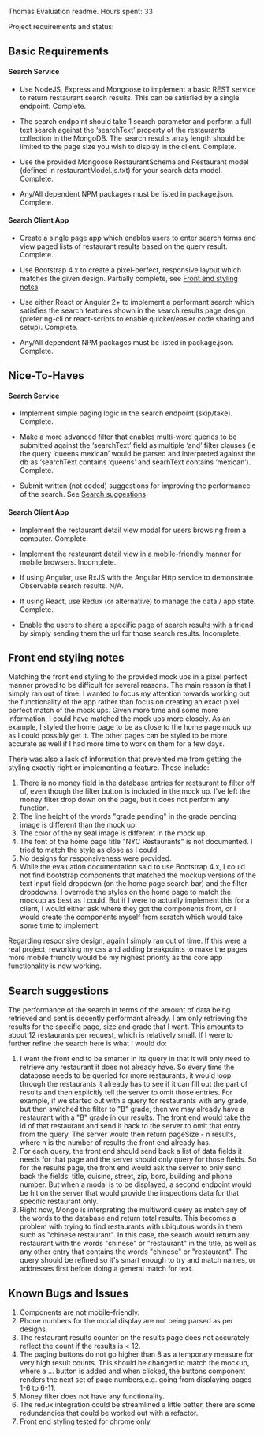 Thomas Evaluation readme.
Hours spent: 33

Project requirements and status:

## Basic Requirements

#### Search Service

* Use NodeJS, Express and Mongoose to implement a basic REST service to return restaurant search results. This can be satisfied by a single endpoint.
Complete.

* The search endpoint should take 1 search parameter and perform a full text search against the ‘searchText’ property of the restaurants collection in the MongoDB. The search results array length should be limited to the page size you wish to display in the client.
Complete.

* Use the provided Mongoose RestaurantSchema and Restaurant model (defined in restaurantModel.js.txt) for your search data model.
Complete.

* Any/All dependent NPM packages must be listed in package.json.
Complete.

#### Search Client App

* Create a single page app which enables users to enter search terms and view paged lists of restaurant results based on the query result.
Complete.

* Use Bootstrap 4.x to create a pixel-perfect, responsive layout which matches the given design.
Partially complete, see [Front end styling notes](#Front-end-styling-notes)   

* Use either React or Angular 2+ to implement a performant search which satisfies the search features shown in the search results page design (prefer ng-cli or react-scripts to enable quicker/easier code sharing and setup).
Complete.

* Any/All dependent NPM packages must be listed in package.json.
Complete.

## Nice-To-Haves

#### Search Service

* Implement simple paging logic in the search endpoint (skip/take).
Complete.

* Make a more advanced filter that enables multi-word queries to be submitted against the ‘searchText’ field as multiple ‘and’ filter clauses (ie the query ‘queens mexican’ would be parsed and interpreted against the db as ‘searchText contains ‘queens’ and searhText contains ‘mexican’).
Complete.

* Submit written (not coded) suggestions for improving the performance of the search.
See [Search suggestions](#Search-suggestions)

#### Search Client App

* Implement the restaurant detail view modal for users browsing from a computer.
Complete.

* Implement the restaurant detail view in a mobile-friendly manner for mobile browsers.
Incomplete.

* If using Angular, use RxJS with the Angular Http service to demonstrate Observable search results.
N/A.

* If using React, use Redux (or alternative) to manage the data / app state.
Complete.

* Enable the users to share a specific page of search results with a friend by simply sending them the url for those search results.
Incomplete.

## Front end styling notes

Matching the front end styling to the provided mock ups in a pixel perfect manner proved to be difficult for several reasons. The main reason is that I simply ran out of time. I wanted to focus my attention towards working out the functionality of the app rather than focus on creating an exact pixel perfect match of the mock ups. Given more time and some more information, I could have matched the mock ups more closely. As an example, I styled the home page to be as close to the home page mock up as I could possibly get it. The other pages can be styled to be more accurate as well if I had more time to work on them for a few days. 

There was also a lack of information that prevented me from getting the styling exactly right or implementing a feature. These include:

1. There is no money field in the database entries for restaurant to filter off of, even though the filter button is included in the mock up. I've left the money filter drop down on the page, but it does not perform any function.
2. The line height of the words "grade pending" in the grade pending image is different than the mock up.
3. The color of the ny seal image is different in the mock up.
4. The font of the home page title "NYC Restaurants" is not documented. I tried to match the style as close as I could. 
5. No designs for responsiveness were provided.
6. While the evaluation documentation said to use Bootstrap 4.x, I could not find bootstrap components that matched the mockup versions of the text input field dropdown (on the home page search bar) and the filter dropdowns. I overrode the styles on the home page to match the mockup as best as I could. But if I were to actually implement this for a client, I would either ask where they got the components from, or I would create the components myself from scratch which would take some time to implement.

Regarding responsive design, again I simply ran out of time. If this were a real project, reworking my css and adding breakpoints to make the pages more mobile friendly would be my highest priority as the core app functionality is now working. 

## Search suggestions

The performance of the search in terms of the amount of data being retrieved and sent is decently performant already. I am only retrieving the results for the specific page, size and grade that I want. This amounts to about 12 restaurants per request, which is relatively small. If I were to further refine the search here is what I would do:

1. I want the front end to be smarter in its query in that it will only need to retrieve any restaurant it does not already have. So every time the database needs to be queried for more restaurants, it would loop through the restaurants it already has to see if it can fill out the part of results and then explicitly tell the server to omit those entries. For example, if we started out with a query for restaurants with any grade, but then switched the filter to "B" grade, then we may already have a restaurant with a "B" grade in our results. The front end would take the id of that restaurant and send it back to the server to omit that entry from the query. The server would then return pageSize - n results, where n is the number of results the front end already has.
2. For each query, the front end should send back a list of data fields it needs for that page and the server should only query for those fields. So for the results page, the front end would ask the server to only send back the fields: title, cuisine, street, zip, boro, building and phone number. But when a modal is to be displayed, a second endpoint would be hit on the server that would provide the inspections data for that specific restaurant only.
3. Right now, Mongo is interpreting the multiword query as match any of the words to the database and return total results. This becomes a problem with trying to find restaurants with ubiqutous words in them such as "chinese restaurant". In this case, the search would return any restaurant with the words "chinese" or "restaurant" in the title, as well as any other entry that contains the words "chinese" or "restaurant". The query should be refined so it's smart enough to try and match names, or addresses first before doing a general match for text.

## Known Bugs and Issues

1. Components are not mobile-friendly.
2. Phone numbers for the modal display are not being parsed as per designs.
3. The restaurant results counter on the results page does not accurately reflect the count if the results is < 12.
4. The paging buttons do not go higher than 8 as a temporary measure for very high result counts. This should be changed to match the mockup, where a ... button is added and when clicked, the buttons component renders the next set of page numbers,e.g. going from displaying pages 1-6 to 6-11. 
5. Money filter does not have any functionality.
6. The redux integration could be streamlined a little better, there are some redundancies that could be worked out with a refactor.
7. Front end styling tested for chrome only.